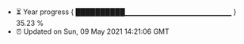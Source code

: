 - ⏳ Year progress { ██████████▁▁▁▁▁▁▁▁▁▁▁▁▁▁▁▁▁▁▁▁ } 35.23 %
- ⏰ Updated on Sun, 09 May 2021 14:21:06 GMT

